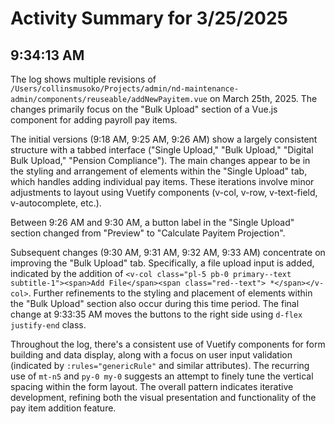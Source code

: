 # Activity Summary for 3/25/2025

## 9:34:13 AM
The log shows multiple revisions of `/Users/collinsmusoko/Projects/admin/nd-maintenance-admin/components/reuseable/addNewPayitem.vue` on March 25th, 2025.  The changes primarily focus on the "Bulk Upload" section of a Vue.js component for adding payroll pay items.

The initial versions (9:18 AM, 9:25 AM, 9:26 AM) show a largely consistent structure with a tabbed interface ("Single Upload," "Bulk Upload," "Digital Bulk Upload," "Pension Compliance"). The main changes appear to be in the styling and arrangement of elements within the "Single Upload" tab, which handles adding individual pay items.  These iterations involve minor adjustments to layout using Vuetify components (v-col, v-row, v-text-field, v-autocomplete, etc.).

Between 9:26 AM and 9:30 AM, a button label in the "Single Upload" section changed from "Preview" to "Calculate Payitem Projection".

Subsequent changes (9:30 AM, 9:31 AM, 9:32 AM, 9:33 AM)  concentrate on improving the "Bulk Upload" tab.  Specifically,  a file upload input is added, indicated by the addition of `<v-col class="pl-5 pb-0 primary--text subtitle-1"><span>Add File</span><span class="red--text"> *</span></v-col>`.  Further refinements to the styling and placement of elements within the "Bulk Upload" section also occur during this time period.  The final change at 9:33:35 AM moves the buttons to the right side using `d-flex justify-end` class.

Throughout the log, there's a consistent use of Vuetify components for form building and data display, along with a focus on user input validation (indicated by `:rules="genericRule"` and similar attributes).  The recurring use of `mt-n5` and `py-0 my-0` suggests an attempt to finely tune the vertical spacing within the form layout.  The overall pattern indicates iterative development, refining both the visual presentation and functionality of the pay item addition feature.
